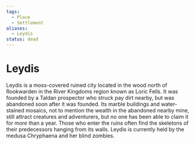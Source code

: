 ```yaml
---
tags:
  - Place
  - Settlement
aliases:
  - Leydis
status: dead
---
```

# Leydis
Leydis is a moss-covered ruined city located in the wood north of Rookwarden in the River Kingdoms region known as Loric Fells. It was founded by a Taldan prospector who struck pay dirt nearby, but was abandoned soon after it was founded. Its marble buildings and water-stained mosaics, not to mention the wealth in the abandoned nearby mine, still attract creatures and adventurers, but no one has been able to claim it for more than a year. Those who enter the ruins often find the skeletons of their predecessors hanging from its walls. Leydis is currently held by the medusa Chryphaena and her blind zombies.